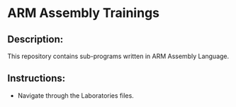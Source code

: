# ARM Assembly Trainings

## Description:
This repository contains sub-programs written in ARM Assembly Language.

## Instructions:
- Navigate through the Laboratories files.
